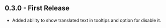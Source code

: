 ## 0.3.0 - First Release
* Added ability to show translated text in tooltips and option for disable it.
